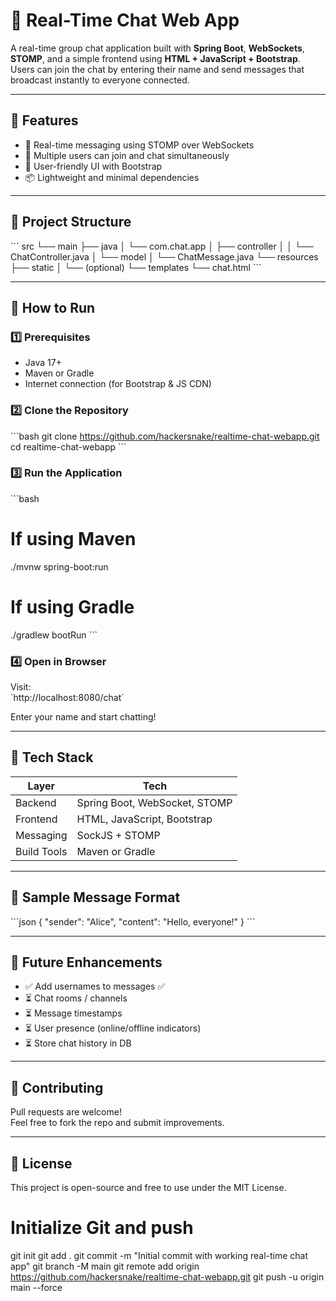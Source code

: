 # 💬 Real-Time Chat Web App

A real-time group chat application built with **Spring Boot**, **WebSockets**, **STOMP**, and a simple frontend using **HTML + JavaScript + Bootstrap**.  
Users can join the chat by entering their name and send messages that broadcast instantly to everyone connected.

---

## 🔧 Features

- 📡 Real-time messaging using STOMP over WebSockets
- 👥 Multiple users can join and chat simultaneously
- 🧠 User-friendly UI with Bootstrap
- 📦 Lightweight and minimal dependencies

---

## 📁 Project Structure

\`\`\`
src
└── main
    ├── java
    │   └── com.chat.app
    │       ├── controller
    │       │   └── ChatController.java
    │       └── model
    │           └── ChatMessage.java
    └── resources
        ├── static
        │   └── (optional)
        └── templates
            └── chat.html
\`\`\`

---

## 🚀 How to Run

### 1️⃣ Prerequisites
- Java 17+
- Maven or Gradle
- Internet connection (for Bootstrap & JS CDN)

### 2️⃣ Clone the Repository

\`\`\`bash
git clone https://github.com/hackersnake/realtime-chat-webapp.git
cd realtime-chat-webapp
\`\`\`

### 3️⃣ Run the Application

\`\`\`bash
# If using Maven
./mvnw spring-boot:run

# If using Gradle
./gradlew bootRun
\`\`\`

### 4️⃣ Open in Browser

Visit:  
\`http://localhost:8080/chat\`

Enter your name and start chatting!

---

## 🧠 Tech Stack

| Layer         | Tech                      |
|---------------|---------------------------|
| Backend       | Spring Boot, WebSocket, STOMP |
| Frontend      | HTML, JavaScript, Bootstrap |
| Messaging     | SockJS + STOMP            |
| Build Tools   | Maven or Gradle           |

---

## 💬 Sample Message Format

\`\`\`json
{
  "sender": "Alice",
  "content": "Hello, everyone!"
}
\`\`\`

---

## 📌 Future Enhancements

- ✅ Add usernames to messages ✅  
- ⏳ Chat rooms / channels  
- ⏳ Message timestamps  
- ⏳ User presence (online/offline indicators)  
- ⏳ Store chat history in DB

---

## 🤝 Contributing

Pull requests are welcome!  
Feel free to fork the repo and submit improvements.

---

## 📄 License

This project is open-source and free to use under the MIT License.

# Initialize Git and push
git init
git add .
git commit -m "Initial commit with working real-time chat app"
git branch -M main
git remote add origin https://github.com/hackersnake/realtime-chat-webapp.git
git push -u origin main --force
